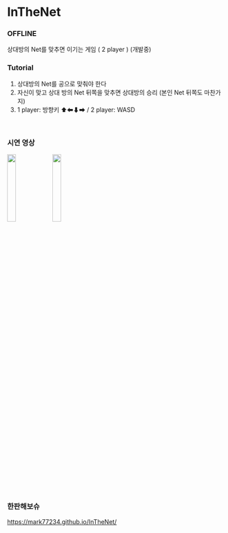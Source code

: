 # InTheNet 

### OFFLINE
상대방의 Net를 맞추면 이기는 게임 ( 2 player ) (개발중)

### Tutorial
1. 상대방의 Net를 공으로 맞춰야 한다
2. 자신이 맞고 상대 방의 Net 뒤쪽을 맞추면 상대방의 승리 (본인 Net 뒤쪽도 마찬가지)
3. 1 player: 방향키 ⬆⬅⬇⮕ / 2 player: WASD
<br>

### 시연 영상
<img src="https://github.com/user-attachments/assets/5c89ba6e-9c60-4ab4-88c7-560bbd627743" width = 20%>
<img src="https://github.com/user-attachments/assets/93d036d1-830f-478c-91db-a191bbd173eb" width = 20%>
<br>

### 한판해보슈
https://mark77234.github.io/InTheNet/
